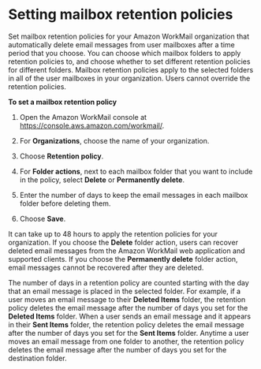 # Setting mailbox retention policies<a name="mailbox-retention-policy"></a>

Set mailbox retention policies for your Amazon WorkMail organization that automatically delete email messages from user mailboxes after a time period that you choose\. You can choose which mailbox folders to apply retention policies to, and choose whether to set different retention policies for different folders\. Mailbox retention policies apply to the selected folders in all of the user mailboxes in your organization\. Users cannot override the retention policies\.

**To set a mailbox retention policy**

1. Open the Amazon WorkMail console at [https://console\.aws\.amazon\.com/workmail/](https://console.aws.amazon.com/workmail/)\.

1. For **Organizations**, choose the name of your organization\.

1. Choose **Retention policy**\.

1. For **Folder actions**, next to each mailbox folder that you want to include in the policy, select **Delete** or **Permanently delete**\.

1. Enter the number of days to keep the email messages in each mailbox folder before deleting them\.

1. Choose **Save**\.

It can take up to 48 hours to apply the retention policies for your organization\. If you choose the **Delete** folder action, users can recover deleted email messages from the Amazon WorkMail web application and supported clients\. If you choose the **Permanently delete** folder action, email messages cannot be recovered after they are deleted\.

The number of days in a retention policy are counted starting with the day that an email message is placed in the selected folder\. For example, if a user moves an email message to their **Deleted Items** folder, the retention policy deletes the email message after the number of days you set for the **Deleted Items** folder\. When a user sends an email message and it appears in their **Sent Items** folder, the retention policy deletes the email message after the number of days you set for the **Sent Items** folder\. Anytime a user moves an email message from one folder to another, the retention policy deletes the email message after the number of days you set for the destination folder\.